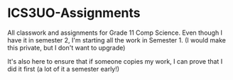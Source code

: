 # ICS3UO-Assignments
All classwork and assignments for Grade 11 Comp Science. Even though I have it in semester 2, I'm starting all the work in Semester 1. (I would make this private, but I don't want to upgrade)

It's also here to ensure that if someone copies my work, I can prove that I did it first (a lot of it a semester early!)
